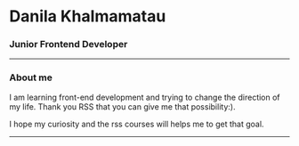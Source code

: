 # **Danila Khalmamatau**
### Junior Frontend Developer
********
### About me 
I am learning front-end development and trying to change the direction of my life. Thank you RSS that you can give me that possibility:).

I hope my curiosity and the rss courses will helps me to get that goal.  
*******
